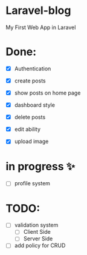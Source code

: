 # Laravel-blog 
My First Web App in Laravel

# Done:
- [x] Authentication
- [x] create posts
- [x] show posts on home page
- [x] dashboard style
- [x] delete posts
- [x] edit ability
- [x] upload image


# in progress ✨
- [ ] profile system


# TODO:
- [ ] validation system
    - [ ] Client Side
    - [ ] Server Side
- [ ] add policy for CRUD
